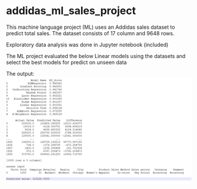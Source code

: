# addidas_ml_sales_project

This machine language project (ML) uses an Addidas sales dataset to predict total sales.
The dataset consists of 17 column and 9648 rows.

Exploratory data analysis was done in Jupyter notebook (included)

The ML project evaluated the below Linear models using the datasets and select the best models for predict on unseen data

The output:
![Alt text](model_output.png)

